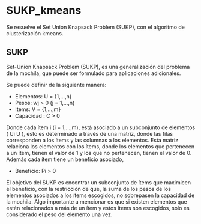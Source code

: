 # SUKP_kmeans
Se resuelve el Set Union Knapsack Problem (SUKP), con el algoritmo de clusterización kmeans.
## SUKP
Set-Union Knapsack Problem (SUKP), es una generalización del problema de la mochila, que puede ser formulado para aplicaciones adicionales. 

Se puede definir de la siguiente manera:

- Elementos: U = {1,...,n}
- Pesos: wj > 0 (j = 1,...,n)
- Items: V = {1,...,m}
- Capacidad : C > 0 

Donde cada ítem i (i = 1,...,m), está asociado a un subconjunto de elementos ( Ui  U ), esto es determinado a través de una matriz, donde las filas corresponden a los ítems y las columnas a los elementos. Esta matriz relaciona los elementos con los ítems, donde los elementos que pertenecen a un ítem, tienen el valor de 1 y los que no pertenecen, tienen el valor de 0. Además cada ítem tiene un beneficio asociado,

- Beneficio: Pi > 0

El objetivo del SUKP es encontrar un subconjunto de ítems que maximicen el beneficio, con la restricción de que, la suma de los pesos de los elementos asociados a los ítems escogidos, no sobrepasen la capacidad de la mochila. Algo importante a mencionar es que si existen elementos que estén relacionados a más de un ítem y estos ítems son escogidos, solo es considerado el peso del elemento una vez.
